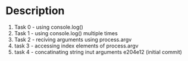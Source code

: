 
# Description
1. Task 0 - using console.log()
2. Task 1 - using console.log() multiple times
3. Task 2 - reciving arguments using process.argv
4. task 3 - accessing index elements of process.argv
5. task 4 - concatinating string inut arguments 
e204e12 (initial commit)
